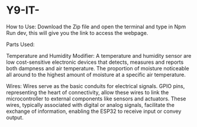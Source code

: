 # Y9-IT-

How to Use:
Download the Zip file and open the terminal and type in Npm Run dev, this will give you the link to access the webpage.

Parts Used:

Temperature and Humidity Modifier:
 A temperature and humidity sensor are low cost-sensitive electronic devices that detects, measures and reports both dampness and air temperature. The proportion of moisture noticeable all around to the highest amount of moisture at a specific air temperature.

 Wires:
 Wires serve as the basic conduits for electrical signals. GPIO pins, representing the heart of connectivity, allow these wires to link the microcontroller to external components like sensors and actuators. These wires, typically associated with digital or analog signals, facilitate the exchange of information, enabling the ESP32 to receive input or convey output. 